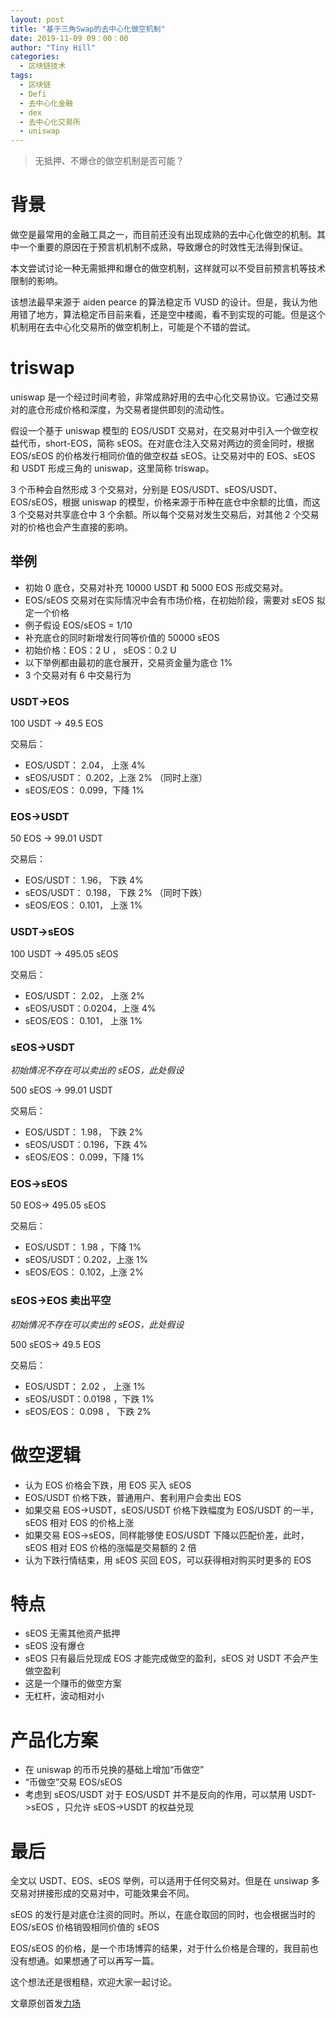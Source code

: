 ```yaml
---
layout: post
title: "基于三角Swap的去中心化做空机制"
date: 2019-11-09 09：00：00
author: "Tiny Hill"
categories:
  - 区块链技术
tags:
  - 区块链
  - Defi
  - 去中心化金融
  - dex
  - 去中心化交易所
  - uniswap
---
```


> 无抵押、不爆仓的做空机制是否可能？

# 背景

做空是最常用的金融工具之一，而目前还没有出现成熟的去中心化做空的机制。其中一个重要的原因在于预言机机制不成熟，导致爆仓的时效性无法得到保证。

本文尝试讨论一种无需抵押和爆仓的做空机制，这样就可以不受目前预言机等技术限制的影响。

该想法最早来源于 aiden pearce 的算法稳定币 VUSD 的设计。但是，我认为他用错了地方，算法稳定币目前来看，还是空中楼阁，看不到实现的可能。但是这个机制用在去中心化交易所的做空机制上，可能是个不错的尝试。

# triswap

uniswap 是一个经过时间考验，非常成熟好用的去中心化交易协议。它通过交易对的底仓形成价格和深度，为交易者提供即刻的流动性。

假设一个基于 uniswap 模型的 EOS/USDT 交易对，在交易对中引入一个做空权益代币，short-EOS，简称 sEOS。在对底仓注入交易对两边的资金同时，根据 EOS/sEOS 的价格发行相同价值的做空权益 sEOS。让交易对中的 EOS、sEOS 和 USDT 形成三角的 uniswap，这里简称 triswap。

3 个币种会自然形成 3 个交易对，分别是 EOS/USDT、sEOS/USDT、EOS/sEOS，根据 uniswap 的模型，价格来源于币种在底仓中余额的比值，而这 3 个交易对共享底仓中 3 个余额。所以每个交易对发生交易后，对其他 2 个交易对的价格也会产生直接的影响。

## 举例

- 初始 0 底仓，交易对补充 10000 USDT 和 5000 EOS 形成交易对。
- EOS/sEOS 交易对在实际情况中会有市场价格，在初始阶段，需要对 sEOS 拟定一个价格
- 例子假设 EOS/sEOS = 1/10
- 补充底仓的同时新增发行同等价值的 50000 sEOS
- 初始价格：EOS：2 U ， sEOS：0.2 U
- 以下举例都由最初的底仓展开，交易资金量为底仓 1%
- 3 个交易对有 6 中交易行为

### USDT->EOS

100 USDT -> 49.5 EOS

交易后：

- EOS/USDT： 2.04， 上涨 4%
- sEOS/USDT： 0.202，上涨 2% （同时上涨）
- sEOS/EOS： 0.099，下降 1%

### EOS->USDT

50 EOS -> 99.01 USDT

交易后：

- EOS/USDT： 1.96， 下跌 4%
- sEOS/USDT： 0.198， 下跌 2% （同时下跌）
- sEOS/EOS： 0.101， 上涨 1%

### USDT->sEOS

100 USDT -> 495.05 sEOS

交易后：

- EOS/USDT： 2.02， 上涨 2%
- sEOS/USDT：0.0204，上涨 4%
- sEOS/EOS： 0.101， 上涨 1%

### sEOS->USDT

_初始情况不存在可以卖出的 sEOS，此处假设_

500 sEOS -> 99.01 USDT

交易后：

- EOS/USDT： 1.98， 下跌 2%
- sEOS/USDT：0.196，下跌 4%
- sEOS/EOS： 0.099，下降 1%

### EOS->sEOS

50 EOS-> 495.05 sEOS

交易后：

- EOS/USDT： 1.98 ，下降 1%
- sEOS/USDT：0.202，上涨 1%
- sEOS/EOS： 0.102，上涨 2%

### sEOS->EOS 卖出平空

_初始情况不存在可以卖出的 sEOS，此处假设_

500 sEOS-> 49.5 EOS

交易后：

- EOS/USDT： 2.02 ， 上涨 1%
- sEOS/USDT：0.0198 ，下跌 1%
- sEOS/EOS： 0.098 ， 下跌 2%

# 做空逻辑

- 认为 EOS 价格会下跌，用 EOS 买入 sEOS
- EOS/USDT 价格下跌，普通用户、套利用户会卖出 EOS
- 如果交易 EOS->USDT，sEOS/USDT 价格下跌幅度为 EOS/USDT 的一半，sEOS 相对 EOS 的价格上涨
- 如果交易 EOS->sEOS，同样能够使 EOS/USDT 下降以匹配价差，此时，sEOS 相对 EOS 价格的涨幅是交易额的 2 倍
- 认为下跌行情结束，用 sEOS 买回 EOS，可以获得相对购买时更多的 EOS

# 特点

- sEOS 无需其他资产抵押
- sEOS 没有爆仓
- sEOS 只有最后兑现成 EOS 才能完成做空的盈利，sEOS 对 USDT 不会产生做空盈利
- 这是一个赚币的做空方案
- 无杠杆，波动相对小

# 产品化方案

- 在 uniswap 的币币兑换的基础上增加“币做空”
- “币做空”交易 EOS/sEOS
- 考虑到 sEOS/USDT 对于 EOS/USDT 并不是反向的作用，可以禁用 USDT->sEOS ，只允许 sEOS->USDT 的权益兑现

# 最后

全文以 USDT、EOS、sEOS 举例，可以适用于任何交易对。但是在 unsiwap 多交易对拼接形成的交易对中，可能效果会不同。

sEOS 的发行是对底仓注资的同时。所以，在底仓取回的同时，也会根据当时的 EOS/sEOS 价格销毁相同价值的 sEOS

EOS/sEOS 的价格，是一个市场博弈的结果，对于什么价格是合理的，我目前也没有想通。如果想通了可以再写一篇。

这个想法还是很粗糙，欢迎大家一起讨论。

文章原创首发[力场](https://lichang.io/articleDetail/931431)
